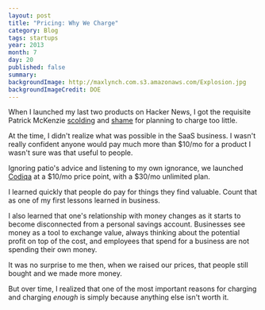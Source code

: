 ```yaml
---
layout: post
title: "Pricing: Why We Charge"
category: Blog
tags: startups
year: 2013
month: 7
day: 20
published: false
summary:
backgroundImage: http://maxlynch.com.s3.amazonaws.com/Explosion.jpg
backgroundImageCredit: DOE
---
```


When I launched my last two products on Hacker News, I got the requisite Patrick McKenzie [scolding](https://news.ycombinator.com/item?id=3733692) and [shame](https://news.ycombinator.com/item?id=4572262) for planning to charge too little.

At the time, I didn't realize what was possible in the SaaS business. I wasn't really confident anyone would pay much more than $10/mo for a product I wasn't sure was that useful to people.

Ignoring patio's advice and listening to my own ignorance, we launched [Codiqa](http://codiqa.com/) at a $10/mo price point, with a $30/mo unlimited plan.

I learned quickly that people do pay for things they find valuable. Count that as one of my first lessons learned in business.

I also learned that one's relationship with money changes as it starts to become disconnected from a personal savings account. Businesses see money as a tool to exchange value, always thinking about the potential profit on top of the cost, and employees that spend for a business are not spending their own money.

It was no surprise to me then, when we raised our prices, that people still bought and we made more money.

But over time, I realized that one of the most important reasons for charging and charging *enough* is simply because anything else isn't worth it.




